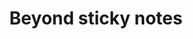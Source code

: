 ---
title: "Beyond sticky notes"
authors:
    - "Kelly Ann McKercher"
categories: 
    - "inclusive design"
    - "co-design"
link: "https://www.ruhabenjamin.com/race-after-technology"
---